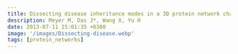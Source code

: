 ```yaml
---
title: Dissecting disease inheritance modes in a 3D protein network challenges the guilt-by-association principle
description: Meyer M, Das J*, Wang X, Yu H
date: 2013-07-11 15:01:35 +0300
image: '/images/Dissecting-disease.webp'
tags: [protein_networks]
---
```

